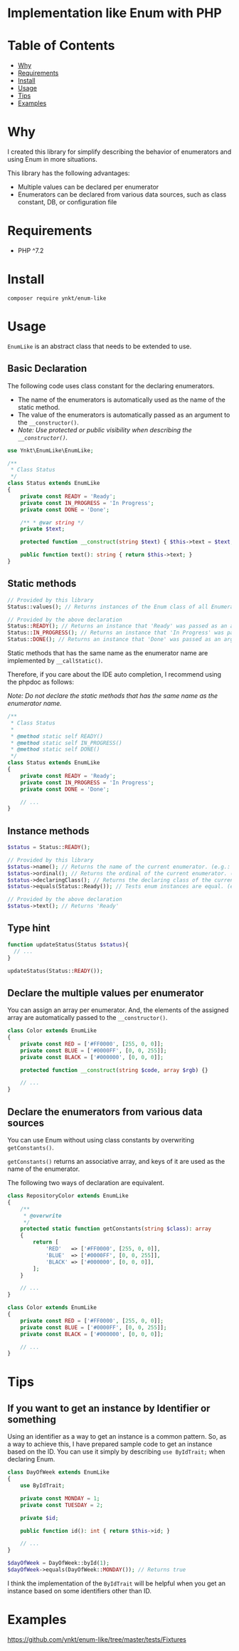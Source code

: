 # Implementation like Enum with PHP

# Table of Contents

* [Why](#why)
* [Requirements](#requirements)
* [Install](#install)
* [Usage](#usage)
* [Tips](#tips)
* [Examples](#examples)

# Why

I created this library for simplify describing the behavior of enumerators and using Enum in more situations.

This library has the following advantages:

* Multiple values can be declared per enumerator
* Enumerators can be declared from various data sources, such as class constant, DB, or configuration file

# Requirements

* PHP ^7.2

# Install

```shell script
composer require ynkt/enum-like
```

# Usage

```EnumLike``` is an abstract class that needs to be extended to use.

## Basic Declaration

The following code uses class constant for the declaring enumerators. 

* The name of the enumerators is automatically used as the name of the static method.
* The value of the enumerators is automatically passed as an argument to the ```__constructor()```.
* *Note: Use protected or public visibility when describing the ```__constructor()```.*

```php
use Ynkt\EnumLike\EnumLike;

/**
 * Class Status
 */
class Status extends EnumLike
{
    private const READY = 'Ready';
    private const IN_PROGRESS = 'In Progress';
    private const DONE = 'Done';

    /** * @var string */
    private $text;

    protected function __construct(string $text) { $this->text = $text; }

    public function text(): string { return $this->text; }
}
```

## Static methods

```php
// Provided by this library
Status::values(); // Returns instances of the Enum class of all Enumerators

// Provided by the above declaration
Status::READY(); // Returns an instance that 'Ready' was passed as an argument to the constructor
Status::IN_PROGRESS(); // Returns an instance that 'In Progress' was passed as an argument to the constructor
Status::DONE(); // Returns an instance that 'Done' was passed as an argument to the constructor
```

Static methods that has the same name as the enumerator name are implemented by ```__callStatic()```.

Therefore, if you care about the IDE auto completion, I recommend using the phpdoc as follows:

*Note: Do not declare the static methods that has the same name as the enumerator name.*

```php
/**
 * Class Status
 * 
 * @method static self READY()
 * @method static self IN_PROGRESS()
 * @method static self DONE()
 */
class Status extends EnumLike
{
    private const READY = 'Ready';
    private const IN_PROGRESS = 'In Progress';
    private const DONE = 'Done';

    // ...
}
```

## Instance methods

```php
$status = Status::READY();

// Provided by this library
$status->name(); // Returns the name of the current enumerator. (e.g.:'READY')
$status->ordinal(); // Returns the ordinal of the current enumerator. (e.g.:0)
$status->declaringClass(); // Returns the declaring class of the current enumerator. (e.g.:'Status')
$status->equals(Status::Ready()); // Tests enum instances are equal. (e.g.:true)

// Provided by the above declaration
$status->text(); // Returns 'Ready'
```

## Type hint

```php
function updateStatus(Status $status){
  // ...
}

updateStatus(Status::READY());
```

## Declare the multiple values per enumerator

You can assign an array per enumerator.
And, the elements of the assigned array are automatically passed to the ```__constructor()```.

```php
class Color extends EnumLike
{
    private const RED = ['#FF0000', [255, 0, 0]];
    private const BLUE = ['#0000FF', [0, 0, 255]];
    private const BLACK = ['#000000', [0, 0, 0]];

    protected function __construct(string $code, array $rgb) {}

    // ...
}
```

## Declare the enumerators from various data sources

You can use Enum without using class constants by overwriting ```getConstants()```.

```getConstants()``` returns an associative array, and keys of it are used as the name of the enumerator.

The following two ways of declaration are equivalent.

```php
class RepositoryColor extends EnumLike
{
    /**
     * @overwrite
     */
    protected static function getConstants(string $class): array
    {
        return [
            'RED'   => ['#FF0000', [255, 0, 0]],
            'BLUE'  => ['#0000FF', [0, 0, 255]],
            'BLACK' => ['#000000', [0, 0, 0]],
        ];
    }

    // ...
}
```

```php
class Color extends EnumLike
{
    private const RED = ['#FF0000', [255, 0, 0]];
    private const BLUE = ['#0000FF', [0, 0, 255]];
    private const BLACK = ['#000000', [0, 0, 0]];

    // ...
}
```

# Tips

## If you want to get an instance by Identifier or something

Using an identifier as a way to get an instance is a common pattern.
So, as a way to achieve this, I have prepared sample code to get an instance based on the ID.
You can use it simply by describing ```use ByIdTrait;``` when declaring Enum.

```php
class DayOfWeek extends EnumLike
{
    use ByIdTrait;

    private const MONDAY = 1;
    private const TUESDAY = 2;

    private $id;   

    public function id(): int { return $this->id; }

    // ...
}

$dayOfWeek = DayOfWeek::byId(1);
$dayOfWeek->equals(DayOfWeek::MONDAY()); // Returns true
```

I think the implementation of the ```ByIdTrait``` will be helpful when you get an instance based on some identifiers other than ID.

# Examples

https://github.com/ynkt/enum-like/tree/master/tests/Fixtures
